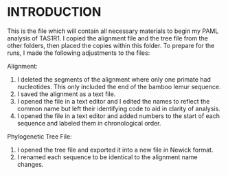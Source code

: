 # INTRODUCTION 
This is the file which will contain all necessary materials to begin my PAML analysis of TAS1R1. I copied the alignment file and the tree file from the other folders, then placed the copies within this folder. To prepare for the runs, I made the following adjustments to the files:

Alignment: 
1) I deleted the segments of the alignment where only one primate had nucleotides. This only included the end of the bamboo lemur sequence. 
2) I saved the alignment as a text file. 
3) I opened the file in a text editor and I edited the names to reflect the common name but left their identifying code to aid in clarity of analysis. 
4) I opened the file in a text editor and added numbers to the start of each sequence and labeled them in chronological order. 

Phylogenetic Tree File: 
1) I opened the tree file and exported it into a new file in Newick format. 
2) I renamed each sequence to be identical to the alignment name changes. 